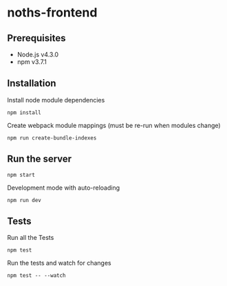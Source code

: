 # noths-frontend

## Prerequisites

* Node.js v4.3.0
* npm v3.7.1

## Installation

Install node module dependencies

`npm install`

Create webpack module mappings (must be re-run when modules change)

`npm run create-bundle-indexes`

## Run the server

`npm start`

Development mode with auto-reloading

`npm run dev`

## Tests

Run all the Tests 

`npm test`

Run the tests and watch for changes 

`npm test -- --watch`
